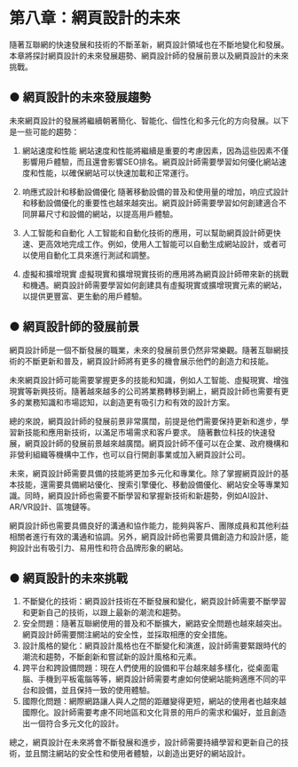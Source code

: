 #    第八章：網頁設計的未來
隨著互聯網的快速發展和技術的不斷革新，網頁設計領域也在不斷地變化和發展。本章將探討網頁設計的未來發展趨勢、網頁設計師的發展前景以及網頁設計的未來挑戰。
##   ●     網頁設計的未來發展趨勢
未來網頁設計的發展將繼續朝著簡化、智能化、個性化和多元化的方向發展。以下是一些可能的趨勢：

1. 網站速度和性能
網站速度和性能將繼續是重要的考慮因素，因為這些因素不僅影響用戶體驗，而且還會影響SEO排名。網頁設計師需要學習如何優化網站速度和性能，以確保網站可以快速加載和正常運行。

2. 响應式設計和移動設備優化
隨著移動設備的普及和使用量的增加，响应式設計和移動設備優化的重要性也越來越突出。網頁設計師需要學習如何創建適合不同屏幕尺寸和設備的網站，以提高用戶體驗。

3. 人工智能和自動化
人工智能和自動化技術的應用，可以幫助網頁設計師更快速、更高效地完成工作。例如，使用人工智能可以自動生成網站設計，或者可以使用自動化工具來進行測試和調整。

4. 虛擬和擴增現實
虛擬現實和擴增現實技術的應用將為網頁設計師帶來新的挑戰和機遇。網頁設計師需要學習如何創建具有虛擬現實或擴增現實元素的網站，以提供更豐富、更生動的用戶體驗。
##   ●     網頁設計師的發展前景
網頁設計師是一個不斷發展的職業，未來的發展前景仍然非常樂觀。隨著互聯網技術的不斷更新和普及，網頁設計師將有更多的機會展示他們的創造力和技能。

未來網頁設計師可能需要掌握更多的技能和知識，例如人工智能、虛擬現實、增強現實等新興技術。隨著越來越多的公司將業務轉移到網上，網頁設計師也需要有更多的業務知識和市場認知，以創造更有吸引力和有效的設計方案。

總的來說，網頁設計師的發展前景非常廣闊，前提是他們需要保持更新和進步，學習新技能和應用新技術，以滿足市場需求和客戶要求。
隨著數位科技的快速發展，網頁設計師的發展前景越來越廣闊。網頁設計師不僅可以在企業、政府機構和非營利組織等機構中工作，也可以自行開創事業或加入網頁設計公司。

未來，網頁設計師需要具備的技能將更加多元化和專業化。除了掌握網頁設計的基本技能，還需要具備網站優化、搜索引擎優化、移動設備優化、網站安全等專業知識。同時，網頁設計師也需要不斷學習和掌握新技術和新趨勢，例如AI設計、AR/VR設計、區塊鏈等。

網頁設計師也需要具備良好的溝通和協作能力，能夠與客戶、團隊成員和其他利益相關者進行有效的溝通和協調。另外，網頁設計師也需要具備創造力和設計感，能夠設計出有吸引力、易用性和符合品牌形象的網站。
##   ●     網頁設計的未來挑戰
1. 不斷變化的技術：網頁設計技術在不斷發展和變化，網頁設計師需要不斷學習和更新自己的技術，以跟上最新的潮流和趨勢。
2. 安全問題：隨著互聯網使用的普及和不斷擴大，網路安全問題也越來越突出。網頁設計師需要關注網站的安全性，並採取相應的安全措施。
3. 設計風格的變化：網頁設計風格也在不斷變化和演進，設計師需要緊跟時代的潮流和趨勢，不斷創新和嘗試新的設計風格和元素。
4. 跨平台和跨設備問題：現在人們使用的設備和平台越來越多樣化，從桌面電腦、手機到平板電腦等等，網頁設計師需要考慮如何使網站能夠適應不同的平台和設備，並且保持一致的使用體驗。
5. 國際化問題：網際網路讓人與人之間的距離變得更短，網站的使用者也越來越國際化。設計師需要考慮不同地區和文化背景的用戶的需求和偏好，並且創造出一個符合多元文化的設計。

總之，網頁設計在未來將會不斷發展和進步，設計師需要持續學習和更新自己的技術，並且關注網站的安全性和使用者體驗，以創造出更好的網站設計。




